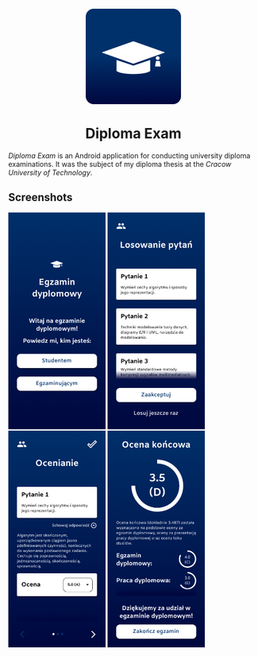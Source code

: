 <p align="center">
   <img src="./screenshots/DiplomaExamIcon.png" width="192" height="192"/>
</p>

<h1 align="center"><b>Diploma Exam</b></h1>

*Diploma Exam* is an Android application for conducting university diploma examinations. It was the subject of my diploma thesis at the *Cracow University of Technology*.

## Screenshots
<p>  
   <img src="./screenshots/LoginScreen.png" width="196" height="436"/>  
   <img src="./screenshots/DrawQuestionsScreen.png" width="196" height="436"/>  
   <img src="./screenshots/GradeQuestionsScreen.png" width="196" height="436"/>  
   <img src="./screenshots/ExamScoreScreen.png" width="196" height="436"/>  
</p>
